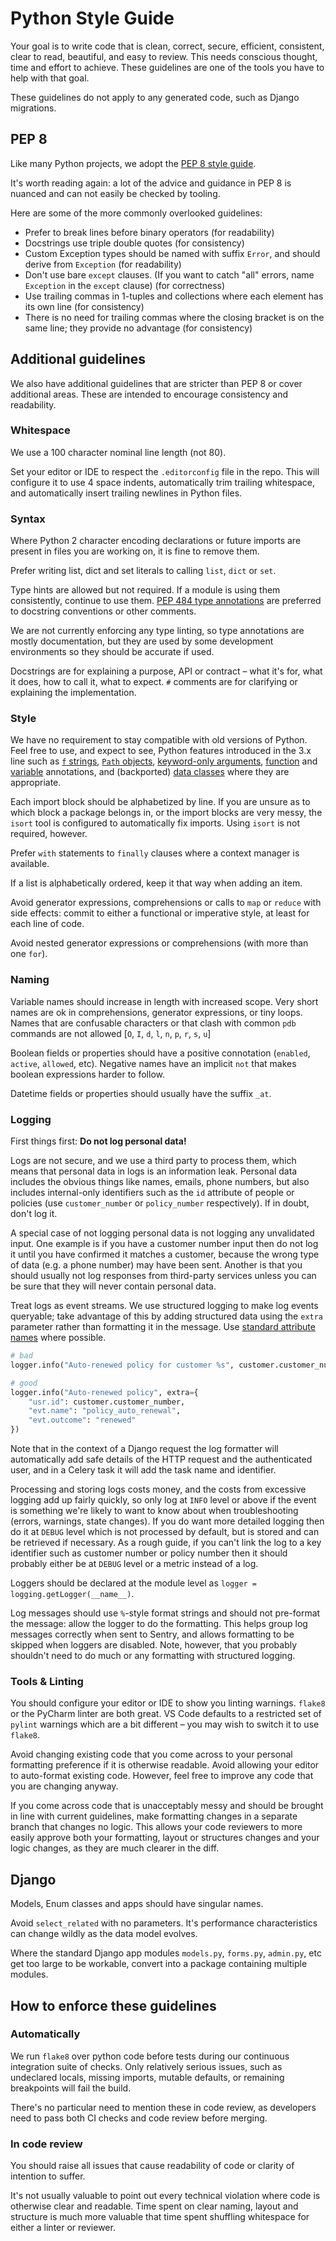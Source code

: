 # Python Style Guide

Your goal is to write code that is clean, correct, secure, efficient, consistent, clear to read, beautiful, and easy to review. This needs conscious thought, time and effort to achieve. These guidelines are one of the tools you have to help with that goal.

These guidelines do not apply to any generated code, such as Django migrations.


## PEP 8

Like many Python projects, we adopt the [PEP 8 style guide](https://www.python.org/dev/peps/pep-0008/).

It's worth reading again: a lot of the advice and guidance in PEP 8 is nuanced and can not easily be checked by tooling.

Here are some of the more commonly overlooked guidelines:

* Prefer to break lines before binary operators (for readability)
* Docstrings use triple double quotes (for consistency)
* Custom Exception types should be named with suffix `Error`, and should derive from `Exception` (for readability)
* Don't use bare `except` clauses. (If you want to catch "all" errors, name `Exception` in the `except` clause) (for correctness)
* Use trailing commas in 1-tuples and collections where each element has its own line (for consistency)
* There is no need for trailing commas where the closing bracket is on the same line; they provide no advantage (for consistency)


## Additional guidelines

We also have additional guidelines that are stricter than PEP 8 or cover additional areas. These are intended to encourage consistency and readability.

### Whitespace

We use a 100 character nominal line length (not 80).

Set your editor or IDE to respect the `.editorconfig` file in the repo. This will configure it to use 4 space indents, automatically trim trailing whitespace, and automatically insert trailing newlines in Python files.

### Syntax

Where Python 2 character encoding declarations or future imports are present in files you are working on, it is fine to remove them.

Prefer writing list, dict and set literals to calling `list`, `dict` or `set`.

Type hints are allowed but not required. If a module is using them consistently, continue to use them.  [PEP 484 type annotations](https://www.python.org/dev/peps/pep-0484/) are preferred to docstring conventions or other comments.

We are not currently enforcing any type linting, so type annotations are mostly documentation, but they are used by some development environments so they should be accurate if used.

Docstrings are for explaining a purpose, API or contract – what it's for, what it does, how to call it, what to expect. `#` comments are for clarifying or explaining the implementation.


### Style

We have no requirement to stay compatible with old versions of Python. Feel free to use, and expect to see, Python features introduced in the 3.x line such as [`f` strings](https://www.python.org/dev/peps/pep-0498/),  [`Path` objects](https://www.python.org/dev/peps/pep-0519/), [keyword-only arguments](https://www.python.org/dev/peps/pep-3102/), [function](https://www.python.org/dev/peps/pep-0484/) and [variable](https://www.python.org/dev/peps/pep-0526/) annotations, and (backported) [data classes](https://www.python.org/dev/peps/pep-0557/) where they are appropriate.

Each import block should be alphabetized by line. If you are unsure as to which block a package belongs in, or the import blocks are very messy, the `isort` tool is configured to automatically fix imports. Using `isort` is not required, however.

Prefer `with` statements to `finally` clauses where a context manager is available.

If a list is alphabetically ordered, keep it that way when adding an item.

Avoid generator expressions, comprehensions or calls to `map` or `reduce` with side effects: commit to either a functional or imperative style, at least for each line of code.

Avoid nested generator expressions or comprehensions (with more than one `for`).

### Naming

Variable names should increase in length with increased scope. Very short names are ok in comprehensions, generator expressions, or tiny loops. Names that are confusable characters or that clash with common `pdb` commands are not allowed [`O`, `I`, `d`, `l`, `n`, `p`, `r`, `s`, `u`]

Boolean fields or properties should have a positive connotation (`enabled`, `active`, `allowed`, etc). Negative names have an implicit `not` that makes boolean expressions harder to follow.

Datetime fields or properties should usually have the suffix `_at`.


### Logging

First things first: **Do not log personal data!**

Logs are not secure, and we use a third party to process them, which means that personal data in logs is an information leak. Personal data includes the obvious things like names, emails, phone numbers, but also includes internal-only identifiers such as the `id` attribute of people or policies (use `customer_number` or `policy_number` respectively). If in doubt, don't log it.

A special case of not logging personal data is not logging any unvalidated input. One example is if you have a customer number input then do not log it until you have confirmed it matches a customer, because the wrong type of data (e.g. a phone number) may have been sent. Another is that you should usually not log responses from third-party services unless you can be sure that they will never contain personal data.

Treat logs as event streams. We use structured logging to make log events queryable; take advantage of this by adding structured data using the `extra` parameter rather than formatting it in the message. Use [standard attribute names](https://docs.datadoghq.com/logs/processing/attributes_naming_convention/) where possible.

```python
# bad
logger.info("Auto-renewed policy for customer %s", customer.customer_number)

# good
logger.info("Auto-renewed policy", extra={
    "usr.id": customer.customer_number,
    "evt.name": "policy_auto_renewal",
    "evt.outcome": "renewed"
})
```

Note that in the context of a Django request the log formatter will automatically add safe details of the HTTP request and the authenticated user, and in a Celery task it will add the task name and identifier.

Processing and storing logs costs money, and the costs from excessive logging add up fairly quickly, so only log at `INFO` level or above if the event is something we're likely to want to know about when troubleshooting (errors, warnings, state changes). If you do want more detailed logging then do it at `DEBUG` level which is not processed by default, but is stored and can be retrieved if necessary. As a rough guide, if you can't link the log to a key identifier such as customer number or policy number then it should probably either be at `DEBUG` level or a metric instead of a log.

Loggers should be declared at the module level as `logger = logging.getLogger(__name__)`.

Log messages should use `%`-style format strings and should not pre-format the message: allow the logger to do the formatting. This helps group log messages correctly when sent to Sentry, and allows formatting to be skipped when loggers are disabled. Note, however, that you probably shouldn't need to do much or any formatting with structured logging.

### Tools & Linting

You should configure your editor or IDE to show you linting warnings. `flake8` or the PyCharm linter are both great. VS Code defaults to a restricted set of `pylint` warnings which are a bit different – you may wish to switch it to use `flake8`.

Avoid changing existing code that you come across to your personal formatting preference if it is otherwise readable. Avoid allowing your editor to auto-format existing code. However, feel free to improve any code that you are changing anyway.

If you come across code that is unacceptably messy and should be brought in line with current guidelines, make formatting changes in a separate branch that changes no logic. This allows your code reviewers to more easily approve both your formatting, layout or structures changes and your logic changes, as they are much clearer in the diff.


## Django

Models, Enum classes and apps should have singular names.

Avoid `select_related` with no parameters. It's performance characteristics can change wildly as the data model evolves.

Where the standard Django app modules `models.py`, `forms.py`, `admin.py`, etc get too large to be workable, convert into a package containing multiple modules.


## How to enforce these guidelines

### Automatically

We run `flake8` over python code before tests during our continuous integration suite of checks. Only relatively serious issues, such as undeclared locals, missing imports, mutable defaults, or remaining breakpoints will fail the build.

There's no particular need to mention these in code review, as developers need to pass both CI checks and code review before merging.

### In code review

You should raise all issues that cause readability of code or clarity of intention to suffer.

It's not usually valuable to point out every technical violation where code is otherwise clear and readable. Time spent on clear naming, layout and structure is much more valuable that time spent shuffling whitespace for either a linter or reviewer.
